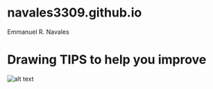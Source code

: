 # navales3309.github.io
Emmanuel R. Navales
# Drawing **TIPS** to help you improve
![alt text](https://static.boredpanda.com/blog/wp-content/uploads/2015/12/drawing-skills-before-after-161.jpg)
